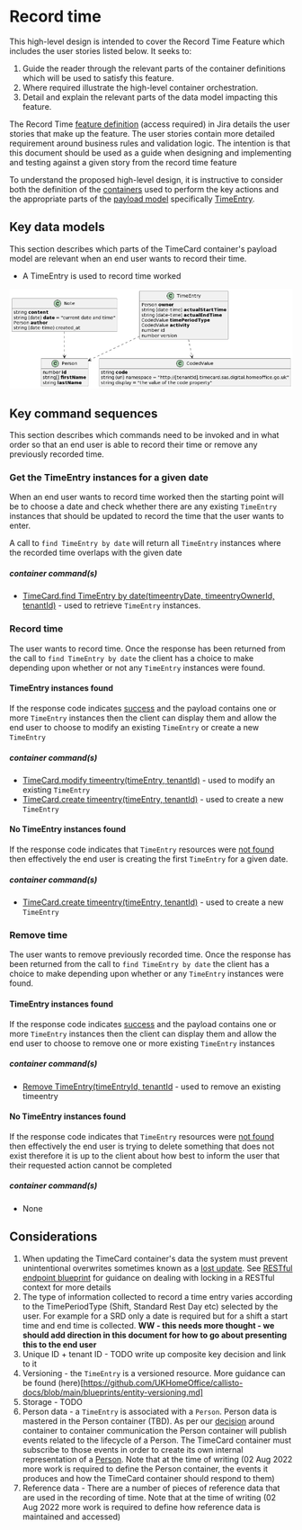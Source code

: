 # Record time

This high-level design is intended to cover the Record Time Feature which includes the user stories listed below. It seeks to:

1.  Guide the reader through the relevant parts of the container definitions which will be used to satisfy this feature.
2.  Where required illustrate the high-level container orchestration.
3.  Detail and explain the relevant parts of the data model impacting this feature.

The Record Time [feature definition](https://collaboration.homeoffice.gov.uk/jira/browse/EAHW-925) (access required) in Jira details the user stories that make up the feature. The user stories contain more detailed requirement around business rules and validation logic. The intention is that this document should be used as a guide when designing and implementing and testing against a given story from the record time feature

To understand the proposed high-level design, it is instructive to consider both the definition of the [containers](../../container-definition.md) used to perform the key actions and the appropriate parts of the [payload model](../../payload.md) specifically [TimeEntry](../../payload.md#timeentry).

## Key data models

This section describes which parts of the TimeCard container's payload model are relevant when an end user wants to record their time.
- A TimeEntry is used to record time worked

![](../../images/payload-model.png)

## Key command sequences
This section describes which commands need to be invoked and in what order so that an end user is able to record their time or remove any previously recorded time.

### Get the TimeEntry instances for a given date
When an end user wants to record time worked then the starting point will be to choose a date and check whether there are any existing `TimeEntry` instances that should be updated to record the time that the user wants to enter.

A call to `find TimeEntry by date` will return all `TimeEntry` instances where the recorded time overlaps with the given date

##### container command(s)
- [TimeCard.find TimeEntry by date(timeentryDate, timeentryOwnerId, tenantId)](../../container-definition.md#get-timeentry-by-date) - used to retrieve `TimeEntry` instances. 

### Record time
The user wants to record time. Once the response has been returned from the call to `find TimeEntry by date` the client has a choice to make depending upon whether or not any `TimeEntry` instances were found.

#### TimeEntry instances found
 If the response code indicates [success](https://github.com/UKHomeOffice/callisto-docs/blob/main/blueprints/restful-endpoint.md#handle-success-consistently) and the payload contains one or more `TimeEntry` instances then the client can display them and allow the
end user to choose to modify an existing `TimeEntry` or create a new `TimeEntry`

##### container command(s)
- [TimeCard.modify timeentry(timeEntry, tenantId)](../../container-definition.md#modify-timeentry) - used to modify an existing `TimeEntry`
- [TimeCard.create timeentry(timeEntry, tenantId)](../../container-definition.md#create-timeentry) - used to create a new `TimeEntry`


#### No TimeEntry instances found
If the response code indicates that `TimeEntry` resources were [not found](https://github.com/UKHomeOffice/callisto-docs/blob/main/blueprints/restful-endpoint.md#handle-errors-gracefully-and-return-standard-error-codes) then effectively the end user is creating the first `TimeEntry` for a given date. 

##### container command(s)
- [TimeCard.create timeentry(timeEntry, tenantId)](../../container-definition.md#create-timeentry) - used to create a new `TimeEntry`

### Remove time
The user wants to remove previously recorded time. Once the response has been returned from the call to `find TimeEntry by date` the client has a choice to make depending upon whether or any `TimeEntry` instances were found.

#### TimeEntry instances found
 If the response code indicates [success](https://github.com/UKHomeOffice/callisto-docs/blob/main/blueprints/restful-endpoint.md#handle-success-consistently) and the payload contains one or more `TimeEntry` instances then the client can display them and allow the
end user to choose to remove one or more existing `TimeEntry` instances

##### container command(s)
- [Remove TimeEntry(timeEntryId, tenantId](../../container-definition.md#remove-timeentry) - used to remove an existing timeentry

#### No TimeEntry instances found
If the response code indicates that `TimeEntry` resources were [not found](https://github.com/UKHomeOffice/callisto-docs/blob/main/blueprints/restful-endpoint.md#handle-errors-gracefully-and-return-standard-error-codes) then effectively the end user is trying to delete something that does not exist therefore it is up to the client about how best to inform the user that their requested action cannot be completed

##### container command(s)
- None

## Considerations

1.  When updating the TimeCard container's data the system must prevent unintentional overwrites sometimes known as a [lost update](https://www.w3.org/1999/04/Editing/#3.1).  See [RESTful endpoint blueprint](https://github.com/UKHomeOffice/callisto-docs/blob/main/blueprints/restful-endpoint.md#managing-resource-contention) for guidance on dealing with locking in a RESTful context for more details
2.  The type of information collected to record a time entry varies according to the TimePeriodType (Shift, Standard Rest Day etc) selected by the user. For example for a SRD only a date is required but for a shift a start time and end time is collected. **WW - this needs more thought - we should add direction in this document for how to go about presenting this to the end user**
3. Unique ID + tenant ID - TODO write up composite key decision and link to it
4. Versioning - the `TimeEntry` is a versioned resource. More guidance can be found (here)[https://github.com/UKHomeOffice/callisto-docs/blob/main/blueprints/entity-versioning.md]
5. Storage - TODO
6. Person data - a `TimeEntry` is associated with a `Person`. Person data is mastered in the Person container (TBD). As per our [decision](https://github.com/UKHomeOffice/callisto-docs/blob/main/decisions/service-to-service-communication.md) around container to container communication the Person container will publish events related to the lifecycle of a Person. The TimeCard container must subscribe to those events in order to create its own internal representation of a [Person](../../payload.md#person). Note that at the time of writing (02 Aug 2022 more work is required to define the Person container, the events it produces and how the TimeCard container should respond to them)
7. Reference data - There are a number of pieces of reference data that are used in the recording of time. Note that at the time of writing (02 Aug 2022 more work is required to define how reference data is maintained and accessed)



